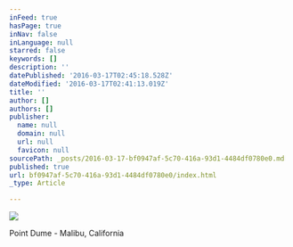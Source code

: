 ```yaml
---
inFeed: true
hasPage: true
inNav: false
inLanguage: null
starred: false
keywords: []
description: ''
datePublished: '2016-03-17T02:45:18.528Z'
dateModified: '2016-03-17T02:41:13.019Z'
title: ''
author: []
authors: []
publisher:
  name: null
  domain: null
  url: null
  favicon: null
sourcePath: _posts/2016-03-17-bf0947af-5c70-416a-93d1-4484df0780e0.md
published: true
url: bf0947af-5c70-416a-93d1-4484df0780e0/index.html
_type: Article

---
```

![](https://the-grid-user-content.s3-us-west-2.amazonaws.com/006322d4-e20f-4cd1-a2b8-95cd99435019.jpg)

Point Dume - Malibu, California